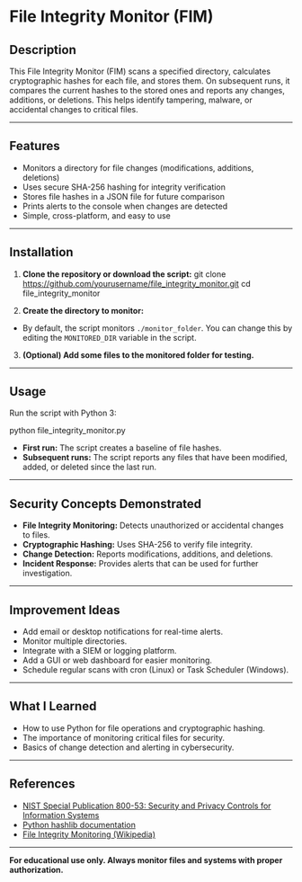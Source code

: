 # File Integrity Monitor (FIM)

## Description

This File Integrity Monitor (FIM) scans a specified directory, calculates cryptographic hashes for each file, and stores them. On subsequent runs, it compares the current hashes to the stored ones and reports any changes, additions, or deletions. This helps identify tampering, malware, or accidental changes to critical files.

---

## Features

- Monitors a directory for file changes (modifications, additions, deletions)
- Uses secure SHA-256 hashing for integrity verification
- Stores file hashes in a JSON file for future comparison
- Prints alerts to the console when changes are detected
- Simple, cross-platform, and easy to use

---

## Installation

1. **Clone the repository or download the script:**
git clone https://github.com/yourusername/file_integrity_monitor.git
cd file_integrity_monitor


2. **Create the directory to monitor:**
- By default, the script monitors `./monitor_folder`. You can change this by editing the `MONITORED_DIR` variable in the script.

3. **(Optional) Add some files to the monitored folder for testing.**

---

## Usage

Run the script with Python 3:

python file_integrity_monitor.py


- **First run:** The script creates a baseline of file hashes.
- **Subsequent runs:** The script reports any files that have been modified, added, or deleted since the last run.

---

## Security Concepts Demonstrated

- **File Integrity Monitoring:** Detects unauthorized or accidental changes to files.
- **Cryptographic Hashing:** Uses SHA-256 to verify file integrity.
- **Change Detection:** Reports modifications, additions, and deletions.
- **Incident Response:** Provides alerts that can be used for further investigation.

---

## Improvement Ideas

- Add email or desktop notifications for real-time alerts.
- Monitor multiple directories.
- Integrate with a SIEM or logging platform.
- Add a GUI or web dashboard for easier monitoring.
- Schedule regular scans with cron (Linux) or Task Scheduler (Windows).

---

## What I Learned

- How to use Python for file operations and cryptographic hashing.
- The importance of monitoring critical files for security.
- Basics of change detection and alerting in cybersecurity.

---

## References

- [NIST Special Publication 800-53: Security and Privacy Controls for Information Systems](https://csrc.nist.gov/publications/detail/sp/800-53/rev-5/final)
- [Python hashlib documentation](https://docs.python.org/3/library/hashlib.html)
- [File Integrity Monitoring (Wikipedia)](https://en.wikipedia.org/wiki/File_integrity_monitoring)

---

**For educational use only. Always monitor files and systems with proper authorization.**
